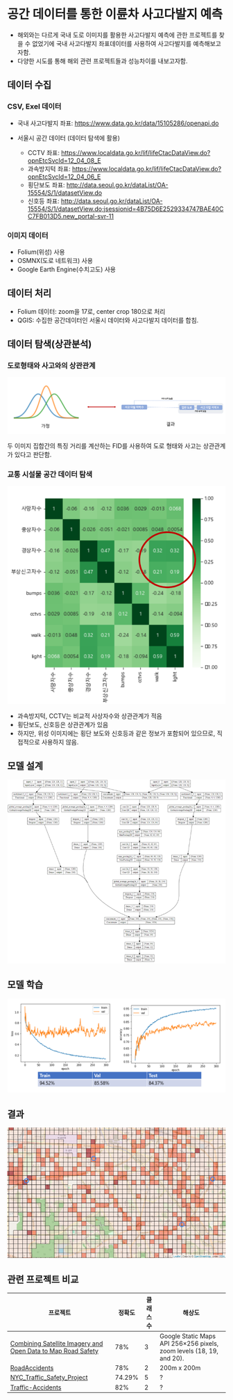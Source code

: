 # 공간 데이터를 통한 이륜차 사고다발지 예측

- 해외와는 다르게 국내 도로 이미지를 활용한 사고다발지 예측에 관한 프로젝트를 찾을 수 없었기에 국내 사고다발지 좌표데이터를 사용하여 사고다발지를 예측해보고자함.
- 다양한 시도를 통해 해외 관련 프로젝트들과 성능차이를 내보고자함.

## 데이터 수집

### CSV, Exel 데이터

- 국내 사고다발지 좌표: https://www.data.go.kr/data/15105286/openapi.do

- 서울시 공간 데이터 (데이터 탐색에 활용)
  - CCTV 좌표: https://www.localdata.go.kr/lif/lifeCtacDataView.do?opnEtcSvcId=12_04_08_E
  - 과속방지턱 좌표: https://www.localdata.go.kr/lif/lifeCtacDataView.do?opnEtcSvcId=12_04_06_E
  - 횡단보도 좌표: http://data.seoul.go.kr/dataList/OA-15554/S/1/datasetView.do
  - 신호등 좌표: http://data.seoul.go.kr/dataList/OA-15554/S/1/datasetView.do;jsessionid=4B75D6E2529334747BAE40CC7FB013D5.new_portal-svr-11


### 이미지 데이터

- Folium(위성) 사용
- OSMNX(도로 네트워크) 사용
- Google Earth Engine(수치고도) 사용

## 데이터 처리

- Folium 데이터: zoom을 17로, center crop 180으로 처리
- QGIS: 수집한 공간데이터인 서울시 데이터와 사고다발지 데이터를 합침.

## 데이터 탐색(상관분석)

### 도로형태와 사고와의 상관관계

![1669549713632](image/README/1669549713632.png)

두 이미지 집합간의 특징 거리를 계산하는 FID를 사용하여 도로 형태와 사고는 상관관계가 있다고 판단함.


### 교통 시설물 공간 데이터 탐색

![1669549179699](image/README/1669549179699.png)

- 과속방지턱, CCTV는 비교적 사상자수와 상관관계가 적음
- 횡단보도, 신호등은 상관관계가 있음
- 하지만, 위성 이미지에는 횡단 보도와 신호등과 같은 정보가 포함되어 있으므로, 직접적으로 사용하지 않음.



## 모델 설계

![1669548466518](image/README/1669548466518.png)

## 모델 학습

![1669548516565](image/README/1669548516565.png)

## 결과

![1669548418762](image/README/1669548418762.png)


## 관련 프로젝트 비교

|프로젝트|정확도|클래스 수|해상도|
|-|-|-|-|
|[Combining Satellite Imagery and Open Data to Map Road Safety](https://ojs.aaai.org/index.php/AAAI/article/view/11168/11027)|78%|3|Google Static Maps API 256×256 pixels, zoom levels (18, 19, and 20).|
|[RoadAccidents](https://github.com/Polmax/RoadAccidents)|78%| 2|200m x 200m| 
|[NYC_Traffic_Safety_Project](https://github.com/panzihang/NYC_Traffic_Safety_Project)| 74.29%| 5| ?|
|[Traffic-Accidents](https://github.com/chineseballer06/Traffic-Accidents)|82%|2|?|
